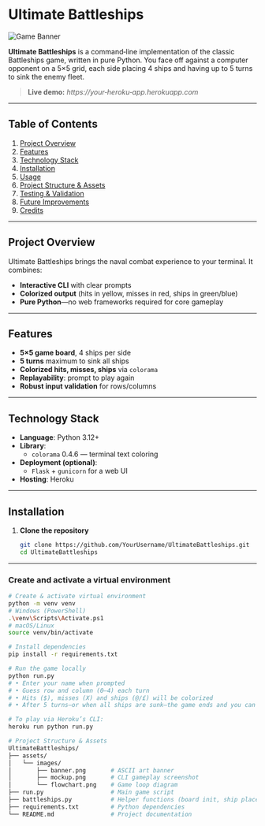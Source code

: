 # Ultimate Battleships

![Game Banner](assets/images/banner.png)

**Ultimate Battleships** is a command‑line implementation of the classic Battleships game, written in pure Python. You face off against a computer opponent on a 5×5 grid, each side placing 4 ships and having up to 5 turns to sink the enemy fleet.

> **Live demo:** _https://your‑heroku‑app.herokuapp.com_

---

## Table of Contents

1. [Project Overview](#project-overview)  
2. [Features](#features)  
3. [Technology Stack](#technology-stack)  
4. [Installation](#installation)  
5. [Usage](#usage)  
6. [Project Structure & Assets](#project-structure--assets)  
7. [Testing & Validation](#testing--validation)  
8. [Future Improvements](#future-improvements)  
9. [Credits](#credits)  

---

## Project Overview

Ultimate Battleships brings the naval combat experience to your terminal. It combines:

- **Interactive CLI** with clear prompts  
- **Colorized output** (hits in yellow, misses in red, ships in green/blue)  
- **Pure Python**—no web frameworks required for core gameplay  

---

## Features

- **5×5 game board**, 4 ships per side  
- **5 turns** maximum to sink all ships  
- **Colorized hits, misses, ships** via `colorama`  
- **Replayability**: prompt to play again  
- **Robust input validation** for rows/columns  

---

## Technology Stack

- **Language**: Python 3.12+  
- **Library**:  
  - `colorama` 0.4.6 — terminal text coloring  
- **Deployment (optional)**:  
  - `Flask` + `gunicorn` for a web UI  
- **Hosting**: Heroku  

---

## Installation

1. **Clone the repository**  
   ```bash
   git clone https://github.com/YourUsername/UltimateBattleships.git
   cd UltimateBattleships

---

### Create and activate a virtual environment

```bash
# Create & activate virtual environment
python -m venv venv
# Windows (PowerShell)
.\venv\Scripts\Activate.ps1
# macOS/Linux
source venv/bin/activate

# Install dependencies
pip install -r requirements.txt

# Run the game locally
python run.py
# • Enter your name when prompted  
# • Guess row and column (0–4) each turn  
# • Hits ($), misses (X) and ships (@/£) will be colorized  
# • After 5 turns—or when all ships are sunk—the game ends and you can choose to replay

# To play via Heroku’s CLI:
heroku run python run.py

# Project Structure & Assets
UltimateBattleships/
├── assets/  
│   └── images/  
│       ├── banner.png       # ASCII art banner  
│       ├── mockup.png       # CLI gameplay screenshot  
│       └── flowchart.png    # Game loop diagram  
├── run.py                   # Main game script  
├── battleships.py           # Helper functions (board init, ship placement)  
├── requirements.txt         # Python dependencies  
└── README.md                # Project documentation  
